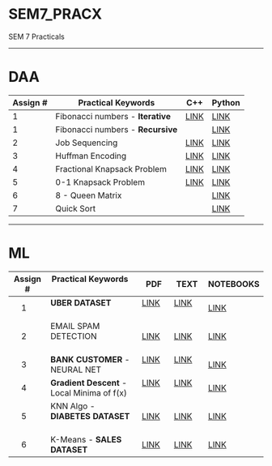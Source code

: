 # SEM7_PRACX
SEM 7 Practicals

---
# DAA

| Assign # | Practical Keywords            | C++                                                                            | Python                                                                                |
|----------|-------------------------------|--------------------------------------------------------------------------------|---------------------------------------------------------------------------------------|
|     1    | Fibonacci numbers - **Iterative** | <a href="https://github.com/yd3-test5/SEM7_PRACX/blob/main/DAA/CODEBASE/DAA%20-1.cpp">LINK</a>    | <a href="https://github.com/yd3-test5/SEM7_PRACX/blob/main/DAA/CODEBASE/Fibonacci_Iterative.py">LINK</a> |
|     1    | Fibonacci numbers - **Recursive** |                                                                                | <a href="https://github.com/yd3-test5/SEM7_PRACX/blob/main/DAA/CODEBASE/Fibonacci_Recursive.py">LINK</a> |
|     2    | Job Sequencing                | <a href="https://github.com/yd3-test5/SEM7_PRACX/blob/main/DAA/CODEBASE/DAA%20-%202.cpp">LINK</a> | <a href="https://github.com/yd3-test5/SEM7_PRACX/blob/main/DAA/CODEBASE/Job_Seq.py">LINK</a>             |
|     3    | Huffman Encoding              | <a href="https://github.com/yd3-test5/SEM7_PRACX/blob/main/DAA/CODEBASE/DAA%20-%203.cpp">LINK</a> | <a href="https://github.com/yd3-test5/SEM7_PRACX/blob/main/DAA/CODEBASE/Huffman.py">LINK</a>             |
|     4    | Fractional Knapsack Problem   | <a href="https://github.com/yd3-test5/SEM7_PRACX/blob/main/DAA/CODEBASE/DAA%20-%204.cpp">LINK</a> | <a href="https://github.com/yd3-test5/SEM7_PRACX/blob/main/DAA/CODEBASE/Frac_Knapsack.py">LINK</a>       |
|     5    | 0-1 Knapsack Problem          | <a href="https://github.com/yd3-test5/SEM7_PRACX/blob/main/DAA/CODEBASE/DAA%20-%205.cpp">LINK</a> | <a href="https://github.com/yd3-test5/SEM7_PRACX/blob/main/DAA/CODEBASE/01_Knapsack.py">LINK</a>         |
|     6    | 8 - Queen Matrix              |                                                                                | <a href="https://github.com/yd3-test5/SEM7_PRACX/blob/main/DAA/CODEBASE/8-Queen.py">LINK</a>             |
|     7    | Quick Sort                    | | <a href="https://github.com/yd3-test5/SEM7_PRACX/blob/main/DAA/CODEBASE/Quick_Sort.py">LINK</a>


---
# ML

| Assign # | Practical Keywords                          | PDF |TEXT|NOTEBOOKS|
|----------|---------------------------------------------|---|---|---|
|     1    | **UBER DATASET**                            | <a href="https://github.com/yd3-test5/SEM7_PRACX/blob/main/ML/ML_PRACTICAL_1_UBER.pdf">LINK</a>     | <a href="https://github.com/yd3-test5/SEM7_PRACX/blob/main/ML/1st_Uber_Ride.txt">LINK</a>           |  <a href="https://github.com/yd3-test5/SEM7_PRACX/blob/main/ML/ML_Assignment_No_1.ipynb">LINK</a>     |
|     2    | EMAIL SPAM DETECTION                        | <a href="https://github.com/yd3-test5/SEM7_PRACX/blob/main/ML/ML_PRACTICAL_2_email.pdf">LINK</a>    | <a href="https://github.com/yd3-test5/SEM7_PRACX/blob/main/ML/2ndClassifyEmail.txt">LINK</a>        |  <a href="https://github.com/yd3-test5/SEM7_PRACX/blob/main/ML/ML_Assignment_No_2.ipynb">LINK</a>    |
|     3    | **BANK CUSTOMER** - NEURAL NET              | <a href="https://github.com/yd3-test5/SEM7_PRACX/blob/main/ML/ml_bank_practicala.pdf">LINK</a>      | <a href="https://github.com/yd3-test5/SEM7_PRACX/blob/main/ML/3rdBankCustomer.txt">LINK</a>         |  <a href="https://github.com/yd3-test5/SEM7_PRACX/blob/main/ML/ML_Assignment_No_3.ipynb">LINK</a>      |
|     4    | **Gradient Descent** - Local Minima of f(x) | <a href="https://github.com/yd3-test5/SEM7_PRACX/blob/main/ML/ML_PRACTICAL_4.pdf">LINK</a>          | <a href="https://github.com/yd3-test5/SEM7_PRACX/blob/main/ML/GradDescent.txt">LINK</a>             |  <a href="https://github.com/yd3-test5/SEM7_PRACX/blob/main/ML/ML_Assignment_No_4.ipynb">LINK</a>          |
|     5    | KNN Algo - **DIABETES DATASET**             | <a href="https://github.com/yd3-test5/SEM7_PRACX/blob/main/ML/ML_PRACTICAL_5_dibetics.pdf">LINK</a> | <a href="https://github.com/yd3-test5/SEM7_PRACX/blob/main/ML/4thKNNalgo.txt">LINK</a>              |  <a href="https://github.com/yd3-test5/SEM7_PRACX/blob/main/ML/KNNALGO.ipynb">LINK</a> |
|     6    | K-Means - **SALES DATASET**                 | <a href="https://github.com/yd3-test5/SEM7_PRACX/blob/main/ML/ML_PRACTICAL_6_sales.pdf">LINK</a>    | <a href="https://github.com/yd3-test5/SEM7_PRACX/blob/main/ML/5thk-MeansClustering.txt">LINK</a>    |  <a href="https://github.com/yd3-test5/SEM7_PRACX/blob/main/ML/ML_Assignment_No_5.ipynb">LINK</a>    |

